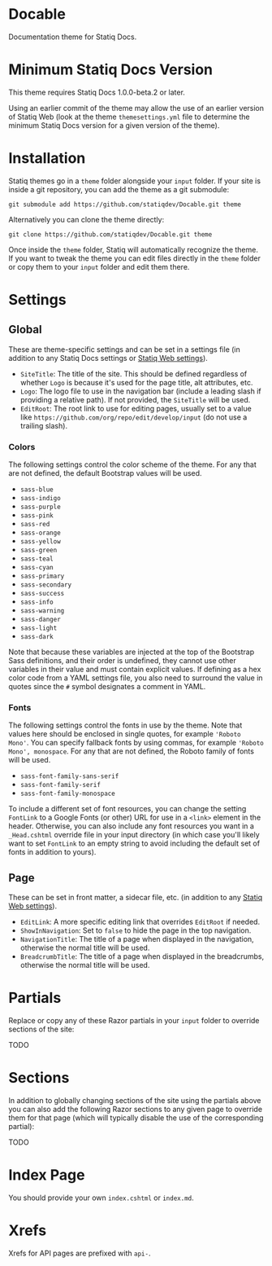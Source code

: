# Docable

Documentation theme for Statiq Docs.

# Minimum Statiq Docs Version

This theme requires Statiq Docs 1.0.0-beta.2 or later.

Using an earlier commit of the theme may allow the use of an earlier version of Statiq Web (look at the theme `themesettings.yml` file to determine the minimum Statiq Docs version for a given version of the theme).

# Installation

Statiq themes go in a `theme` folder alongside your `input` folder. If your site is inside a git repository, you can add the theme as a git submodule:

```
git submodule add https://github.com/statiqdev/Docable.git theme
```

Alternatively you can clone the theme directly:

```
git clone https://github.com/statiqdev/Docable.git theme
```

Once inside the `theme` folder, Statiq will automatically recognize the theme. If you want to tweak the theme you can edit files directly in the `theme` folder or copy them to your `input` folder and edit them there.

# Settings

## Global

These are theme-specific settings and can be set in a settings file (in addition to any Statiq Docs settings or [Statiq Web settings](https://www.statiq.dev/guide/configuration/web-settings)).

- `SiteTitle`: The title of the site. This should be defined regardless of whether `Logo` is because it's used for the page title, alt attributes, etc. 
- `Logo`: The logo file to use in the navigation bar (include a leading slash if providing a relative path). If not provided, the `SiteTitle` will be used.
- `EditRoot`: The root link to use for editing pages, usually set to a value like `https://github.com/org/repo/edit/develop/input` (do not use a trailing slash).

### Colors

The following settings control the color scheme of the theme. For any that are not defined, the default Bootstrap values will be used.

- `sass-blue`
- `sass-indigo`
- `sass-purple`
- `sass-pink`
- `sass-red`
- `sass-orange`
- `sass-yellow`
- `sass-green`
- `sass-teal`
- `sass-cyan`
- `sass-primary`
- `sass-secondary`
- `sass-success`
- `sass-info`
- `sass-warning`
- `sass-danger`
- `sass-light`
- `sass-dark`

Note that because these variables are injected at the top of the Bootstrap Sass definitions, and their order is undefined, they cannot use other variables in their value and must contain explicit values. If defining as a hex color code from a YAML settings file, you also need to surround the value in quotes since the `#` symbol designates a comment in YAML.

### Fonts

The following settings control the fonts in use by the theme. Note that values here should be enclosed in single quotes, for example `'Roboto Mono'`. You can specify fallback fonts by using commas, for example `'Roboto Mono', monospace`. For any that are not defined, the Roboto family of fonts will be used.

- `sass-font-family-sans-serif`
- `sass-font-family-serif`
- `sass-font-family-monospace`

To include a different set of font resources, you can change the setting `FontLink` to a Google Fonts (or other) URL for use in a `<link>` element in the header. Otherwise, you can also include any font resources you want in a `_Head.cshtml` override file in your input directory (in which case you'll likely want to set `FontLink` to an empty string to avoid including the default set of fonts in addition to yours).

## Page

These can be set in front matter, a sidecar file, etc. (in addition to any [Statiq Web settings](https://statiq.dev/web/configuration/settings)).

- `EditLink`: A more specific editing link that overrides `EditRoot` if needed.
- `ShowInNavigation`: Set to `false` to hide the page in the top navigation.
- `NavigationTitle`: The title of a page when displayed in the navigation, otherwise the normal title will be used.
- `BreadcrumbTitle`: The title of a page when displayed in the breadcrumbs, otherwise the normal title will be used.

# Partials

Replace or copy any of these Razor partials in your `input` folder to override sections of the site:

TODO

# Sections

In addition to globally changing sections of the site using the partials above you can also add the following Razor sections to any given page to override them for that page (which will typically disable the use of the corresponding partial):

TODO

# Index Page

You should provide your own `index.cshtml` or `index.md`.

# Xrefs

Xrefs for API pages are prefixed with `api-`.